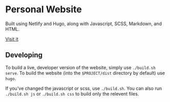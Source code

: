 # Personal Website

Built using Netlify and Hugo, along with Javascript, SCSS, Markdown, and HTML.

[Visit it](https://saejinmh.com)

## Developing

To build a live, developer version of the website, simply use
`./build.sh serve`. To build the website (into the `$PROJECT/dist` directory
by default) use `hugo`.

If you've changed the javascript or scss, use `./build.sh`. You can also run
`./build.sh js` or `./build.sh css` to build only the relevent files.
